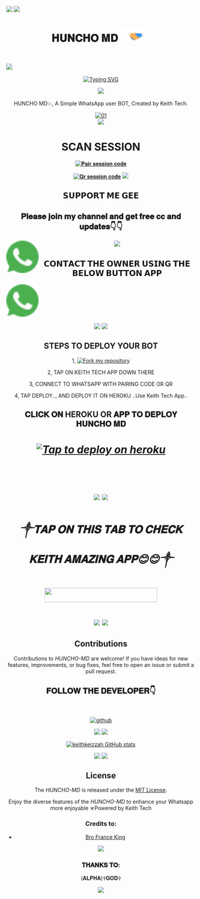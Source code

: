 <a><img src='https://i.imgur.com/LyHic3i.gif'/></a>
<a><img src='https://i.imgur.com/LyHic3i.gif'/></a>
<h1 align="center"> 𝐇𝐔𝐍𝐂𝐇𝐎 𝐌𝐃
<img src="https://github.com/0xAbdulKhalid/0xAbdulKhalid/raw/main/assets/mdImages/handshake.gif" width ="80"></h1> 
 <br>



<a><img src='https://i.imgur.com/LyHic3i.gif'/></a>
      
<div align="center">
<a href="https://git.io/typing-svg"><img src="https://readme-typing-svg.demolab.com?font=Black+Ops+One&size=50&pause=1000&color=1BAFBAFF&center=true&width=910&height=100&lines=𝐇𝐔𝐍𝐂𝐇𝐎_𝐌𝐃;𝐖𝐇𝐀𝐓𝐒𝐀𝐏𝐏+𝐁𝐎𝐓;𝐂𝐑𝐄𝐀𝐓𝐄𝐃+BY+𝐊𝐄𝐈𝐓𝐇𝐊𝐄𝐈𝐙𝐙𝐀𝐇" alt="Typing SVG" /></a>
  </p>

<a><img src='https://i.imgur.com/LyHic3i.gif'/></a>
 
<p align="center"> HUNCHO MD💥, A Simple WhatsApp user BOT, Created by Keith Tech.
</p>



  <a href="https://ibb.co/N6NMDtn"><img src="https://telegra.ph/file/19c44bb193bbd2be1abae.jpg" alt="01" border="0" /></a>                     
<a><img src='https://i.imgur.com/LyHic3i.gif'/></a>
 <h1 align="center">  SCAN SESSION </h1>
 

  <a href="https://keith-sessions-pi5z.onrender.com"><img src="https://img.shields.io/badge/Pair%20session%20code-white" alt="𝐏𝐚𝐢𝐫 𝐬𝐞𝐬𝐬𝐢𝐨𝐧 𝐜𝐨𝐝𝐞" width="300"></a>


  <a href="https://keith-sessions-pi5z.onrender.com"><img src="https://img.shields.io/badge/qr%20session%20code-orange" alt="𝐐𝐫 𝐬𝐞𝐬𝐬𝐢𝐨𝐧 𝐜𝐨𝐝𝐞" width="300"></a>
<a><img src='https://i.imgur.com/LyHc3i.gif'/></a>
## 𝗦𝗨𝗣𝗣𝗢𝗥𝗧 𝗠𝗘 𝗚𝗘𝗘
## 𝐏𝐥𝐞𝐚𝐬𝐞 𝐣𝐨𝐢𝐧 𝐦𝐲 𝐜𝐡𝐚𝐧𝐧𝐞𝐥 𝐚𝐧𝐝 𝐠𝐞𝐭 𝐟𝐫𝐞𝐞 𝐜𝐜 𝐚𝐧𝐝 𝐮𝐩𝐝𝐚𝐭𝐞𝐬👇👇


<p align="centre">
  <a href="https://whatsapp.com/channel/0029Vaan9TF9Bb62l8wpoD47">
    <img align="left" alt="SIEGRIN | Whastapp" width="86px" src="https://raw.githubusercontent.com/PikaBotz/My_Personal_Space/main/Images/AnyaBot_pics/Anya_v2/Whatsapp.svg" />
  

   
   <a><img src='https://i.imgur.com/LyHic3i.gif'/></a>

## 𝗖𝗢𝗡𝗧𝗔𝗖𝗧 𝗧𝗛𝗘 𝗢𝗪𝗡𝗘𝗥 𝗨𝗦𝗜𝗡𝗚 𝗧𝗛𝗘 𝗕𝗘𝗟𝗢𝗪 𝗕𝗨𝗧𝗧𝗢𝗡 𝗔𝗣𝗣

<p align="left">
  <a href="https://wa.me/254748387615?text=Hello%20Keith~tech%20...%20I%20need%20some%20help%20in%20huncho%20md">
    <img align="centre" alt="SIEGRIN | Whastapp" width="86px" src="https://raw.githubusercontent.com/PikaBotz/My_Personal_Space/main/Images/AnyaBot_pics/Anya_v2/Whatsapp.svg" />

   
 <a><img src='https://i.imgur.com/LyHic3i.gif'/></a>
<a><img src='https://i.imgur.com/LyHic3i.gif'/></a>

## STEPS TO DEPLOY YOUR BOT


1, <a href="https://github.com/Keithkeizzah/HUNCHO-MD/fork"><img src="https://img.shields.io/badge/Fork%20My%20Repository-blue" alt="Fork my repository" width="300"></a>

2, TAP ON KEITH TECH APP DOWN THERE



3, CONNECT TO WHATSAPP WITH PAIRING CODE OR QR



4, TAP DEPLOY.., AND DEPLOY IT ON HEROKU ..Use Keith Tech App..

## 𝐂𝐋𝐈𝐂𝐊 𝐎𝐍 HEROKU OR 𝐀𝐏𝐏 𝐓𝐎 𝐃𝐄𝐏𝐋𝐎𝐘  𝐇𝐔𝐍𝐂𝐇𝐎 𝐌𝐃
<h1 align="center">
 
 ***[![Tap to deploy on heroku](https://www.herokucdn.com/deploy/button.svg)](https://dashboard.heroku.com/new?button-url=https://github.com/keithkeizzah/HUNCHO-MD&template=https://github.com/keithkeizzah/HUNCHO-MD.git)***

<br>

<a><img src='https://i.imgur.com/LyHic3i.gif'/></a>
<a><img src='https://i.imgur.com/LyHic3i.gif'/></a>

 <h1 align="center">

***༒𝐓𝐀𝐏 𝐎𝐍 𝐓𝐇𝐈𝐒 𝐓𝐀𝐁 𝐓𝐎 𝐂𝐇𝐄𝐂𝐊 𝐊𝐄𝐈𝐓𝐇 𝐀𝐌𝐀𝐙𝐈𝐍𝐆 𝐀𝐏𝐏😊😊༒***


  ***<p align="center"><a href="https://keithtech-session-bd5cfaec090b.herokuapp.com/">
 <img src="https://img.shields.io/badge/TAP%20HERE%20TO%20OPEN%20KEITH%20TECH%20APP-white?style=for-the-badge&logo=Huncho" width="300" height="38.45"/></a></p>***



<a><img src='https://i.imgur.com/LyHic3i.gif'/></a>
<a><img src='https://i.imgur.com/LyHic3i.gif'/></a>
   
  




## Contributions


Contributions to *HUNCHO-MD* are welcome! If you have ideas for new features, improvements, or bug fixes, feel free to open an issue or submit a pull request.
## 𝐅𝐎𝐋𝐋𝐎𝐖 𝐓𝐇𝐄 𝐃𝐄𝐕𝐄𝐋𝐎𝐏𝐄𝐑👇

<br/> <div align="center">
[![github](https://github.com/github.png?size=100)](https://github.com/keithkeizzah)

<a><img src='https://i.imgur.com/LyHic3i.gif'/></a>
<a><img src='https://i.imgur.com/LyHic3i.gif'/></a>
  
[![keithkeizzah GitHub stats](https://github-readme-stats.vercel.app/api?username=keithkeizzah&show_icons=true&theme=radical)](https://github.com/keithkeizzah)

<a><img src='https://i.imgur.com/LyHic3i.gif'/></a>
<a><img src='https://i.imgur.com/LyHic3i.gif'/></a>

## License

The *HUNCHO-MD* is released under the [MIT License](https://opensource.org/licenses/MIT).

Enjoy the diverse features of the *HUNCHO-MD*  to enhance your Whatsapp more enjoyable
☣Powered by Keith Tech

### Credits to:
- [Bro France King](https://github.com/franceking1)

<a><img src='https://i.imgur.com/LyHic3i.gif'/></a>
### 𝐓𝐇𝐀𝐍𝐊𝐒 𝐓𝐎:
(𝐀𝐋𝐏𝐇𝐀)✞𝐆𝐎𝐃✞

<a><img src='https://i.imgur.com/LyHic3i.gif'/></a>
